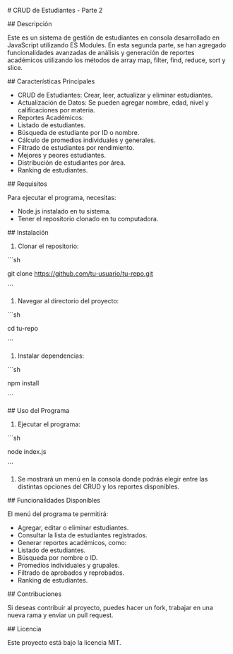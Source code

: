 \# CRUD de Estudiantes - Parte 2

\## Descripción

Este es un sistema de gestión de estudiantes en consola desarrollado en JavaScript utilizando ES Modules. En esta segunda parte, se han agregado funcionalidades avanzadas de análisis y generación de reportes académicos utilizando los métodos de array map, filter, find, reduce, sort y slice.

\## Características Principales

- CRUD de Estudiantes: Crear, leer, actualizar y eliminar estudiantes.
- Actualización de Datos: Se pueden agregar nombre, edad, nivel y calificaciones por materia.
- Reportes Académicos:
- Listado de estudiantes.
- Búsqueda de estudiante por ID o nombre.
- Cálculo de promedios individuales y generales.
- Filtrado de estudiantes por rendimiento.
- Mejores y peores estudiantes.
- Distribución de estudiantes por área.
- Ranking de estudiantes.

\## Requisitos

Para ejecutar el programa, necesitas:

- Node.js instalado en tu sistema.
- Tener el repositorio clonado en tu computadora.

\## Instalación

1. Clonar el repositorio:

\```sh

git clone https://github.com/tu-usuario/tu-repo.git

\```

1. Navegar al directorio del proyecto:

\```sh

cd tu-repo

\```

1. Instalar dependencias:

\```sh

npm install

\```

\## Uso del Programa

1. Ejecutar el programa:

\```sh

node index.js

\```

1. Se mostrará un menú en la consola donde podrás elegir entre las distintas opciones del CRUD y los reportes disponibles.

\## Funcionalidades Disponibles

El menú del programa te permitirá:

- Agregar, editar o eliminar estudiantes.
- Consultar la lista de estudiantes registrados.
- Generar reportes académicos, como:
- Listado de estudiantes.
- Búsqueda por nombre o ID.
- Promedios individuales y grupales.
- Filtrado de aprobados y reprobados.
- Ranking de estudiantes.

\## Contribuciones

Si deseas contribuir al proyecto, puedes hacer un fork, trabajar en una nueva rama y enviar un pull request.

\## Licencia

Este proyecto está bajo la licencia MIT.

